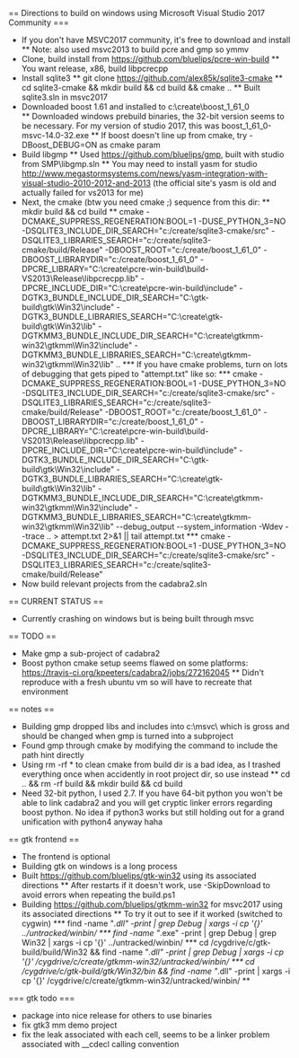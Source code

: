 == Directions to build on windows using Microsoft Visual Studio 2017 Community ===
* If you don't have MSVC2017 community, it's free to download and install
** Note: also used msvc2013 to build pcre and gmp so ymmv
* Clone, build install from https://github.com/bluelips/pcre-win-build
** You want release, x86, build libpcrecpp
* Install sqlite3
** git clone https://github.com/alex85k/sqlite3-cmake
** cd sqlite3-cmake && mkdir build && cd build && cmake ..
** Built sqlite3.sln in msvc2017
* Downloaded boost 1.61 and installed to c:\create\boost_1_61_0\
** Downloaded windows prebuild binaries, the 32-bit version seems to be necessary. For my version of studio 2017, this was boost_1_61_0-msvc-14.0-32.exe
** If boost doesn't line up from cmake, try -DBoost_DEBUG=ON as cmake param
* Build libgmp
** Used https://github.com/bluelips/gmp, built with studio from SMP\libgmp.sln
** You may need to install yasm for studio http://www.megastormsystems.com/news/yasm-integration-with-visual-studio-2010-2012-and-2013 (the official site's yasm is old and actually failed for vs2013 for me)
* Next, the cmake (btw you need cmake ;) sequence from this dir:
** mkdir build && cd build
** cmake -DCMAKE_SUPPRESS_REGENERATION:BOOL=1 -DUSE_PYTHON_3=NO -DSQLITE3_INCLUDE_DIR_SEARCH="c:/create/sqlite3-cmake/src" -DSQLITE3_LIBRARIES_SEARCH="c:/create/sqlite3-cmake/build/Release" -DBOOST_ROOT="c:/create/boost_1_61_0" -DBOOST_LIBRARYDIR="c:/create/boost_1_61_0" -DPCRE_LIBRARY="C:\create\pcre-win-build\build-VS2013\Release\libpcrecpp.lib" -DPCRE_INCLUDE_DIR="C:\create\pcre-win-build\include" -DGTK3_BUNDLE_INCLUDE_DIR_SEARCH="C:\gtk-build\gtk\Win32\include" -DGTK3_BUNDLE_LIBRARIES_SEARCH="C:\create\gtk-build\gtk\Win32\lib" -DGTKMM3_BUNDLE_INCLUDE_DIR_SEARCH="C:\create\gtkmm-win32\gtkmm\Win32\include" -DGTKMM3_BUNDLE_LIBRARIES_SEARCH="C:\create\gtkmm-win32\gtkmm\Win32\lib" ..
*** If you have cmake problems, turn on lots of debugging that gets piped to "attempt.txt" like so:
*** cmake -DCMAKE_SUPPRESS_REGENERATION:BOOL=1 -DUSE_PYTHON_3=NO -DSQLITE3_INCLUDE_DIR_SEARCH="c:/create/sqlite3-cmake/src" -DSQLITE3_LIBRARIES_SEARCH="c:/create/sqlite3-cmake/build/Release" -DBOOST_ROOT="c:/create/boost_1_61_0" -DBOOST_LIBRARYDIR="c:/create/boost_1_61_0" -DPCRE_LIBRARY="C:\create\pcre-win-build\build-VS2013\Release\libpcrecpp.lib" -DPCRE_INCLUDE_DIR="C:\create\pcre-win-build\include" -DGTK3_BUNDLE_INCLUDE_DIR_SEARCH="C:\gtk-build\gtk\Win32\include" -DGTK3_BUNDLE_LIBRARIES_SEARCH="C:\create\gtk-build\gtk\Win32\lib" -DGTKMM3_BUNDLE_INCLUDE_DIR_SEARCH="C:\create\gtkmm-win32\gtkmm\Win32\include" -DGTKMM3_BUNDLE_LIBRARIES_SEARCH="C:\create\gtkmm-win32\gtkmm\Win32\lib" --debug_output --system_information -Wdev --trace .. > attempt.txt 2>&1 || tail attempt.txt
*** cmake -DCMAKE_SUPPRESS_REGENERATION:BOOL=1 -DUSE_PYTHON_3=NO -DSQLITE3_INCLUDE_DIR_SEARCH="c:/create/sqlite3-cmake/src" -DSQLITE3_LIBRARIES_SEARCH="c:/create/sqlite3-cmake/build/Release"
* Now build relevant projects from the cadabra2.sln

== CURRENT STATUS ==
* Currently crashing on windows but is being built through msvc

== TODO ==
* Make gmp a sub-project of cadabra2
* Boost python cmake setup seems flawed on some platforms: https://travis-ci.org/kpeeters/cadabra2/jobs/272162045
** Didn't reproduce with a fresh ubuntu vm so will have to recreate that environment

== notes ==
* Building gmp dropped libs and includes into c:\msvc\ which is gross and should be changed when gmp is turned into a subproject
* Found gmp through cmake by modifying the command to include the path hint directly
* Using rm -rf * to clean cmake from build dir is a bad idea, as I trashed everything once when accidently in root project dir, so use instead
** cd .. && rm -rf build && mkdir build && cd build
* Need 32-bit python, I used 2.7. If you have 64-bit python you won't be able to link cadabra2 and you will get cryptic linker errors regarding boost python. No idea if python3 works but still holding out for a grand unification with python4 anyway haha

== gtk frontend ==
* The frontend is optional
* Building gtk on windows is a long process
* Built https://github.com/bluelips/gtk-win32 using its associated directions
** After restarts if it doesn't work, use -SkipDownload to avoid errors when repeating the build.ps1
* Building https://github.com/bluelips/gtkmm-win32 for msvc2017 using its associated directions
** To try it out to see if it worked (switched to cygwin)
*** find -name "*.dll" -print | grep Debug | xargs -i cp '{}' ../untracked/winbin/
*** find -name "*.exe" -print | grep Debug | grep Win32 | xargs -i cp '{}' ../untracked/winbin/
*** cd /cygdrive/c/gtk-build/build/Win32 && find -name "*.dll" -print | grep Debug | xargs -i cp '{}' /cygdrive/c/create/gtkmm-win32/untracked/winbin/
*** cd /cygdrive/c/gtk-build/gtk/Win32/bin && find -name "*.dll" -print | xargs -i cp '{}' /cygdrive/c/create/gtkmm-win32/untracked/winbin/
** 

=== gtk todo ===
* package into nice release for others to use binaries
* fix gtk3 mm demo project
* fix the leak associated with each cell, seems to be a linker problem associated with __cdecl calling convention
